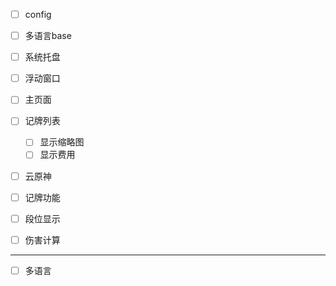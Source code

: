 - [ ] config
- [ ] 多语言base
- [ ] 系统托盘
- [ ] 浮动窗口
- [ ] 主页面
- [ ] 记牌列表
  - [ ] 显示缩略图
  - [ ] 显示费用
- [ ] 云原神





- [ ] 记牌功能

- [ ] 段位显示

- [ ] 伤害计算

---

- [ ] 多语言